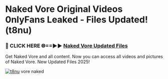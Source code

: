 # Naked Vore Original Videos 0nlyFans Leaked - Files Updated! (t8nu)

<h3>🔴 CLICK HERE 🌐==►► <a href="https://tinyurl.com/up5wt9bj" rel="nofollow">Naked Vore Updated Files</a></h3>

Get Naked Vore and all content. Now you can access all videos and pictures of Naked Vore. New Updated Files 2025!

[![t8nu](https://i.imgur.com/ABiUzMV.gif)](https://tinyurl.com/up5wt9bj)
vore naked